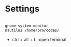 # Settings

```bash

gnome-system-monitor
nautilus /home/bro/codes/


```

- ctrl + alt + t : open terminal
